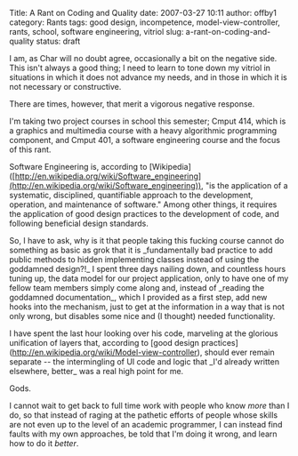 Title: A Rant on Coding and Quality
date: 2007-03-27 10:11
author: offby1
category: Rants
tags: good design, incompetence, model-view-controller, rants, school, software engineering, vitriol
slug: a-rant-on-coding-and-quality
status: draft

I am, as Char will no doubt agree, occasionally a bit on the negative side. This isn't always a good thing; I need to learn to tone down my vitriol in situations in which it does not advance my needs, and in those in which it is not necessary or constructive.

There are times, however, that merit a vigorous negative response.

I'm taking two project courses in school this semester; Cmput 414, which is a graphics and multimedia course with a heavy algorithmic programming component, and Cmput 401, a software engineering course and the focus of this rant.

Software Engineering is, according to \[Wikipedia\]([http://en.wikipedia.org/wiki/Software_engineering](http://en.wikipedia.org/wiki/Software_engineering)), "is the application of a systematic, disciplined, quantifiable approach to the development, operation, and maintenance of software." Among other things, it requires the application of good design practices to the development of code, and following beneficial design standards.

So, I have to ask, why is it that people taking this fucking course cannot do something as basic as grok that it is \_fundamentally bad practice to add public methods to hidden implementing classes instead of using the goddamned design?!\_ I spent three days nailing down, and countless hours tuning up, the data model for our project application, only to have one of my fellow team members simply come along and, instead of \_reading the goddamned documentation\_, which I provided as a first step, add new hooks into the mechanism, just to get at the information in a way that is not only wrong, but disables some nice and (I thought) needed functionality.

I have spent the last hour looking over his code, marveling at the glorious unification of layers that, according to \[good design practices\](<http://en.wikipedia.org/wiki/Model-view-controller>), should ever remain separate \-- the intermingling of UI code and logic that \_I'd already written elsewhere, better\_ was a real high point for me.

Gods.

I cannot wait to get back to full time work with people who know _more_ than I do, so that instead of raging at the pathetic efforts of people whose skills are not even up to the level of an academic programmer, I can instead find faults with my own approaches, be told that I'm doing it wrong, and learn how to do it _better_.
